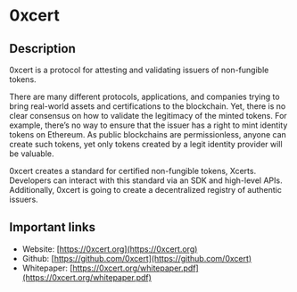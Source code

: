 # 0xcert

## Description

0xcert is a protocol for attesting and validating issuers of non-fungible tokens.

There are many different protocols, applications, and companies trying to bring real-world assets and certifications to the blockchain. Yet, there is no clear consensus on how to validate the legitimacy of the minted tokens. For example, there’s no way to ensure that the issuer has a right to mint identity tokens on Ethereum. As public blockchains are permissionless, anyone can create such tokens, yet only tokens created by a legit identity provider will be valuable.

0xcert creates a standard for certified non-fungible tokens, Xcerts. Developers can interact with this standard via an SDK and high-level APIs. Additionally, 0xcert is going to create a decentralized registry of authentic issuers.

## Important links

* Website: [https://0xcert.org](https://0xcert.org)
* Github: [https://github.com/0xcert](https://github.com/0xcert)
* Whitepaper: [https://0xcert.org/whitepaper.pdf](https://0xcert.org/whitepaper.pdf)

